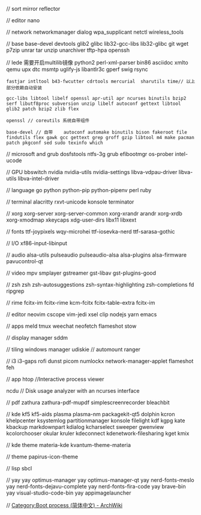 
// sort mirror
reflector

// editor
nano 

// network
networkmanager dialog wpa_supplicant netctl wireless_tools

// base
base-devel devtools glib2 glibc lib32-gcc-libs lib32-glibc git wget p7zip unrar tar unzip unarchiver tftp-hpa openssh

// lede 需要开启multilib镜像
 python2 perl-xml-parser bin86 asciidoc xmlto qemu upx dtc msmtp uglify-js libantlr3c gperf swig rsync

```
fastjar intltool b43-fwcutter cdrtools mercurial  sharutils time// 以上部分依赖自动安装
```

``` 已有的
gcc-libs libtool libelf openssl apr-util apr ncurses binutils bzip2 serf libutf8proc subversion unzip libelf autoconf gettext libtool glib2 patch bzip2 zlib flex

openssl // coreutils 系统自带组件

base-devel // 自带  	autoconf automake binutils bison fakeroot file findutils flex gawk gcc gettext grep groff gzip libtool m4 make pacman patch pkgconf	sed sudo texinfo which
```

// microsoft and grub
dosfstools ntfs-3g grub efibootmgr os-prober intel-ucode

// GPU
bbswitch nvidia nvidia-utils nvidia-settings libva-vdpau-driver libva-utils libva-intel-driver

// language
go python python-pip python-pipenv perl ruby

// terminal
alacritty rxvt-unicode konsole terminator 

// xorg
xorg-server xorg-server-common xorg-xrandr arandr xorg-xrdb xorg-xmodmap xkeycaps xdg-user-dirs libx11 libxext

// fonts
ttf-joypixels wqy-microhei ttf-iosevka-nerd ttf-sarasa-gothic

// I/O
xf86-input-libinput

// audio
alsa-utils pulseaudio pulseaudio-alsa alsa-plugins alsa-firmware pavucontrol-qt

// video
mpv smplayer gstreamer gst-libav gst-plugins-good

// zsh
zsh zsh-autosuggestions zsh-syntax-highlighting zsh-completions fd ripgrep

// rime
fcitx-im fcitx-rime kcm-fcitx fcitx-table-extra fcitx-im

// editor
neovim cscope vim-jedi xsel clip nodejs yarn emacs

// apps
meld tmux weechat neofetch flameshot stow

// display manager
sddm

// tiling windows manager
udiskie // automount
ranger

// i3
i3-gaps rofi dunst picom numlockx network-manager-applet flameshot  feh

// app
htop //Interactive process viewer

ncdu // Disk usage analyzer with an ncurses interface

// pdf
zathura zathura-pdf-mupdf simplescreenrecorder bleachbit

// kde
kf5 kf5-aids plasma plasma-nm packagekit-qt5 dolphin kcron khelpcenter ksystemlog partitionmanager konsole filelight kdf kgpg kate kbackup markdownpart kdialog kcharselect sweeper gwenview kcolorchooser okular kruler kdeconnect kdenetwork-filesharing kget kmix

// kde theme
materia-kde kvantum-theme-materia 

// theme
papirus-icon-theme 

// lisp
sbcl

// yay
yay optimus-manager
yay optimus-manager-qt
yay nerd-fonts-meslo
yay nerd-fonts-dejavu-complete
yay nerd-fonts-fira-code
yay brave-bin
yay visual-studio-code-bin
yay appimagelauncher

// [Category:Boot process (简体中文) - ArchWiki](https://wiki.archlinux.org/title/Category:Boot_process_(%E7%AE%80%E4%BD%93%E4%B8%AD%E6%96%87))